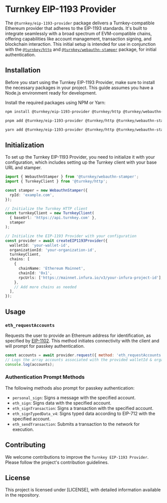 # Turnkey EIP-1193 Provider

The `@turnkey/eip-1193-provider` package delivers a Turnkey-compatible Ethereum provider that adheres to the EIP-1193 standards. It's built to integrate seamlessly with a broad spectrum of EVM-compatible chains, offering capabilities like account management, transaction signing, and blockchain interaction. This initial setup is intended for use in conjunction with the [`@turnkey/http`](https://www.npmjs.com/package/@turnkey/http) and [`@turnkey/webauthn-stamper`](https://www.npmjs.com/package/@turnkey/webauthn-stamper) package, for initial authentication.

## Installation

Before you start using the Turnkey EIP-1193 Provider, make sure to install the necessary packages in your project. This guide assumes you have a Node.js environment ready for development.

Install the required packages using NPM or Yarn:

```bash
npm install @turnkey/eip-1193-provider @turnkey/http @turnkey/webauthn-stamper
```

```bash
pnpm add @turnkey/eip-1193-provider @turnkey/http @turnkey/webauthn-stamper
```

```bash
yarn add @turnkey/eip-1193-provider @turnkey/http @turnkey/webauthn-stamper
```

## Initialization

To set up the Turnkey EIP-1193 Provider, you need to initialize it with your configuration, which includes setting up the Turnkey client with your base URL and stamper.

```ts
import { WebauthnStamper } from '@turnkey/webauthn-stamper';
import { TurnkeyClient } from '@turnkey/http';

const stamper = new WebauthnStamper({
  rpId: 'example.com',
});

// Initialize the Turnkey HTTP client
const turnkeyClient = new TurnkeyClient(
  { baseUrl: 'https://api.turnkey.com' },
  stamper
);

// Initialize the EIP-1193 Provider with your configuration
const provider = await createEIP1193Provider({
  walletId: 'your-wallet-id',
  organizationId: 'your-organization-id',
  turnkeyClient,
  chains: [
    {
      chainName: 'Ethereum Mainnet',
      chainId: '0x1',
      rpcUrls: ['https://mainnet.infura.io/v3/your-infura-project-id'],
    },
    // Add more chains as needed
  ],
});
```

## Usage

### `eth_requestAccounts`

Requests the user to provide an Ethereum address for identification, as specified by [EIP-1102](https://eips.ethereum.org/EIPS/eip-1102). This method initiates connectivity with the client and will prompt for passkey authentication.

```javascript
const accounts = await provider.request({ method: 'eth_requestAccounts' });
// Logs the array accounts associated with the provided walletId & organization
console.log(accounts);
```

### Authentication Prompt Methods

The following methods also prompt for passkey authentication:

- `personal_sign`: Signs a message with the specified account.
- `eth_sign`: Signs data with the specified account.
- `eth_signTransaction`: Signs a transaction with the specified account.
- `eth_signTypedData_v4`: Signs typed data according to EIP-712 with the specified account.
- `eth_sendTransaction`: Submits a transaction to the network for execution.

## Contributing

We welcome contributions to improve the `Turnkey EIP-1193 Provider`. Please follow the project's contribution guidelines.

## License

This project is licensed under [LICENSE], with detailed information available in the repository.
